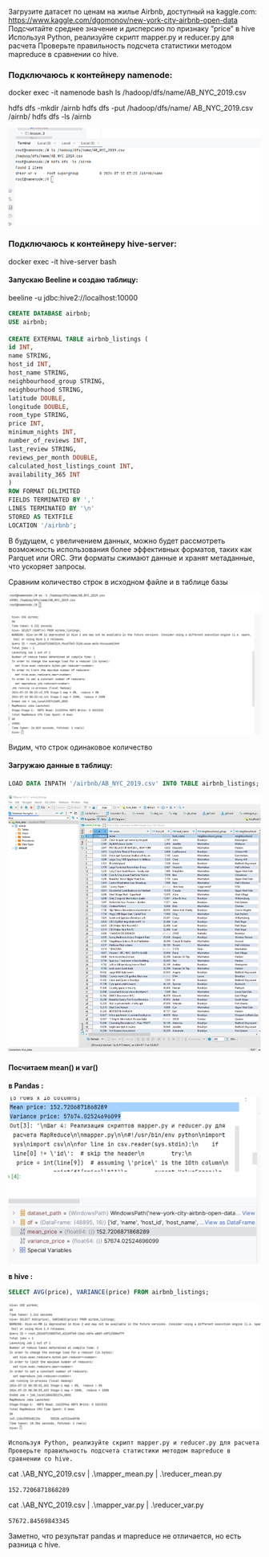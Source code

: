 
Загрузите датасет по ценам на жилье Airbnb, доступный на kaggle.com: https://www.kaggle.com/dgomonov/new-york-city-airbnb-open-data
Подсчитайте среднее значение и дисперсию по признаку ”price” в hive
Используя Python, реализуйте скрипт mapper.py и reducer.py для расчета
Проверьте правильность подсчета статистики методом mapreduce в сравнении со hive.

### Подключаюсь к контейнеру namenode:

docker exec -it namenode bash
ls /hadoop/dfs/name/AB_NYC_2019.csv

hdfs dfs -mkdir /airnb
hdfs dfs -put /hadoop/dfs/name/ AB_NYC_2019.csv /airnb/
hdfs dfs -ls /airnb

![](.hw2_images/4c052288.png)

### Подключаюсь к контейнеру hive-server:

docker exec -it hive-server bash

#### Запускаю Beeline и создаю таблицу:

beeline -u jdbc:hive2://localhost:10000

```sql
CREATE DATABASE airbnb;
USE airbnb;

CREATE EXTERNAL TABLE airbnb_listings (
id INT,
name STRING,
host_id INT,
host_name STRING,
neighbourhood_group STRING,
neighbourhood STRING,
latitude DOUBLE,
longitude DOUBLE,
room_type STRING,
price INT,
minimum_nights INT,
number_of_reviews INT,
last_review STRING,
reviews_per_month DOUBLE,
calculated_host_listings_count INT,
availability_365 INT
)
ROW FORMAT DELIMITED
FIELDS TERMINATED BY ','
LINES TERMINATED BY '\n'
STORED AS TEXTFILE
LOCATION '/airbnb';
```

В будущем, с увеличением данных, можно будет рассмотреть возможность использования более эффективных форматов, таких как Parquet или ORC. Эти форматы сжимают данные и хранят метаданные, что ускоряет запросы.

Сравним количество строк в исходном файле и в таблице базы

![](.hw2_images/1b23053c.png)
![](.hw2_images/6e40c68c.png)

Видим, что строк одинаковое количество
#### Загружаю данные в таблицу:

```sql
LOAD DATA INPATH '/airbnb/AB_NYC_2019.csv' INTO TABLE airbnb_listings;
```

![](.hw2_images/c6a7e45c.png)

#### Посчитаем mean() и var()

**в Pandas :**

![](.hw2_images/55996960.png)

**в hive :**

```sql
SELECT AVG(price), VARIANCE(price) FROM airbnb_listings;
```

![](.hw2_images/29b8cea7.png)

```
Используя Python, реализуйте скрипт mapper.py и reducer.py для расчета
Проверьте правильность подсчета статистики методом mapreduce в сравнении со hive.
```
cat .\AB_NYC_2019.csv | .\mapper_mean.py | .\reducer_mean.py

`152.7206871868289`

cat .\AB_NYC_2019.csv | .\mapper_var.py | .\reducer_var.py

`57672.84569843345`

Заметно, что результат pandas и mapreduce не отличается, но есть разница с hive.

